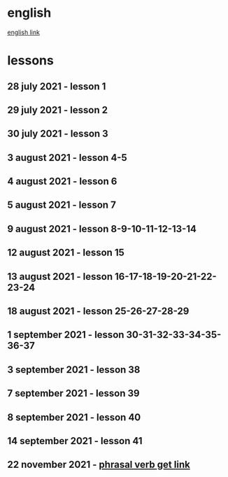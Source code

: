 # english

[english link](https://www.youtube.com/watch?v=rtdU7Ti-fJ8&list=PLOwrlT5zL6C0zESff8kyh6CQDUUVU44aI)

# lessons

## 28 july 2021 - lesson 1

## 29 july 2021 - lesson 2

## 30 july 2021 - lesson 3

## 3 august 2021 - lesson 4-5

## 4 august 2021 - lesson 6

## 5 august 2021 - lesson 7

## 9 august 2021 - lesson 8-9-10-11-12-13-14

## 12 august 2021 - lesson 15

## 13 august 2021 - lesson 16-17-18-19-20-21-22-23-24

## 18 august 2021 - lesson 25-26-27-28-29

## 1 september 2021 - lesson 30-31-32-33-34-35-36-37

## 3 september 2021 - lesson 38

## 7 september 2021 - lesson 39

## 8 september 2021 - lesson 40

## 14 september 2021 - lesson 41

## 22 november 2021 - [phrasal verb get link](https://www.youtube.com/watch?v=N6f6gPG3p60)
